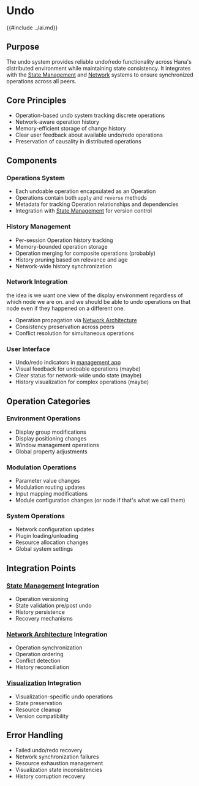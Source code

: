 # Undo
{{#include ../ai.md}}
## Purpose
The undo system provides reliable undo/redo functionality across Hana's distributed
environment while maintaining state consistency. It integrates with the [State Management](state.md)
and [Network](network.md) systems to ensure synchronized operations across all peers.
## Core Principles
- Operation-based undo system tracking discrete operations
- Network-aware operation history
- Memory-efficient storage of change history
- Clear user feedback about available undo/redo operations
- Preservation of causality in distributed operations
## Components
### Operations System
- Each undoable operation encapsulated as an Operation
- Operations contain both `apply`  and `reverse` methods
- Metadata for tracking Operation relationships and dependencies
- Integration with [State Management](state.md) for version control
### History Management
- Per-session Operation history tracking
- Memory-bounded operation storage
- Operation merging for composite operations (probably)
- History pruning based on relevance and age
- Network-wide history synchronization
### Network Integration
the idea is we want one view of the display environment regardless of which node we are on. and we should be able to undo operations on that node even if they happened on a different one.
- Operation propagation via [Network Architecture](./network.md)
- Consistency preservation across peers
- Conflict resolution for simultaneous operations
### User Interface
- Undo/redo indicators in [management app](application.md)
- Visual feedback for undoable operations (maybe)
- Clear status for network-wide undo state (maybe)
- History visualization for complex operations (maybe)

## Operation Categories

### Environment Operations
- Display group modifications
- Display positioning changes
- Window management operations
- Global property adjustments

### Modulation Operations
- Parameter value changes
- Modulation routing updates
- Input mapping modifications
- Module configuration changes (or node if that's what we call them)

### System Operations
- Network configuration updates
- Plugin loading/unloading
- Resource allocation changes
- Global system settings

## Integration Points

### [State Management](./state.md) Integration
- Operation versioning
- State validation pre/post undo
- History persistence
- Recovery mechanisms

### [Network Architecture](./network.md) Integration
- Operation synchronization
- Operation ordering
- Conflict detection
- History reconciliation

### [Visualization](./visualization.md) Integration
- Visualization-specific undo operations
- State preservation
- Resource cleanup
- Version compatibility

## Error Handling
- Failed undo/redo recovery
- Network synchronization failures
- Resource exhaustion management
- Visualization state inconsistencies
- History corruption recovery
